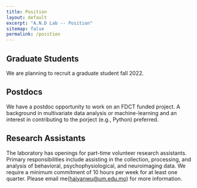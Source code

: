 ```yaml
---
title: Position
layout: default
excerpt: "A.N.D Lab -- Position"
sitemap: false
permalink: /position
---
```


## Graduate Students

We are planning to recruit a graduate student fall 2022.

## Postdocs

We have a postdoc opportunity to work on an FDCT funded project. A background in multivariate data analysis or machine-learning and an interest in contributing to the porject (e.g., Python) preferred.

## Research Assistants

The laboratory has openings for part-time volunteer research assistants. Primary responsibilities include assisting in the collection, processing, and analysis of behavioral, psychophysiological, and neuroimaging data. We require a minimum commitment of 10 hours per week for at least one quarter. Please email me(<haiyanwu@um.edu.mo>) for more information.